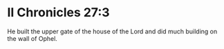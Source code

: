 # II Chronicles 27:3

He built the upper gate of the house of the Lord and did much building on the wall of Ophel.
